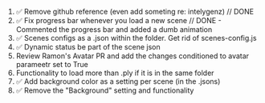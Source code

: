 1. ✅ Remove github reference (even add someting re: intelygenz) // DONE
2. ✅ Fix progress bar whenever you load a new scene // DONE - Commented the progress bar and added a dumb animation
3. ✅ Scenes configs as a .json within the folder. Get rid of scenes-config.js
4. ✅ Dynamic status be part of the scene json
5. Review Ramon's Avatar PR and add the changes conditioned to avatar parameetr set to True
6. Functionality to load more than .ply if it is in the same folder
7. ✅ Add background color as a setting per scene (in the .jsons)
8. ✅ Remove the "Background" setting and functionality